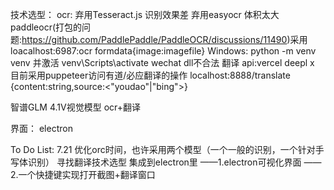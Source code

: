 技术选型：
ocr:
弃用Tesseract.js 识别效果差
弃用easyocr 体积太大
paddleocr(打包的问题:https://github.com/PaddlePaddle/PaddleOCR/discussions/11490)采用
loacalhost:6987:ocr
formdata{image:imagefile}
Windows: python -m venv venv 并激活 venv\Scripts\activate
wechat dll不合法
翻译 api:vercel deepl x
目前采用puppeteer访问有道/必应翻译的操作
localhost:8888/translate
{content:string,source:<"youdao"|"bing">}

智谱GLM 4.1V视觉模型
ocr+翻译

界面：
electron


To Do List:
7.21
优化orc时间，也许采用两个模型（一个一般的识别，一个针对手写体识别）
寻找翻译技术选型
集成到electron里
——1.electron可视化界面
——2.一个快捷键实现打开截图+翻译窗口